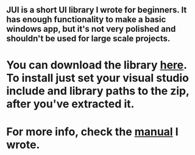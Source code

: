 ## JUI is a short UI library I wrote for beginners. It has enough functionality to make a basic windows app, but it's not very polished and shouldn't be used for large scale projects.

# You can download the library [here](https://github.com/jptr218/jui/raw/main/jui.zip). To install just set your visual studio include and library paths to the zip, after you've extracted it.

# For more info, check the [manual](https://github.com/jptr218/jui/blob/main/man/getting_started.md) I wrote.
